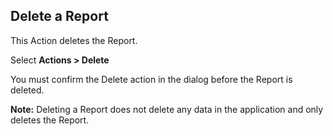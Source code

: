 ## Delete a Report

This Action deletes the Report.

Select **Actions > Delete**

You must confirm the Delete action in the dialog before the Report is deleted.

**Note:** Deleting a Report does not delete any data in the application and only deletes the Report.
